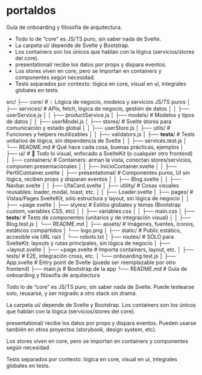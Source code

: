 # portaldos

Guía de onboarding y filosofía de arquitectura.

- Todo lo de “core” es JS/TS puro, sin saber nada de Svelte.
- La carpeta ui/ depende de Svelte y Bootstrap.
- Los containers son los únicos que hablan con la lógica (servicios/stores del core).
- presentational/ recibe los datos por props y dispara eventos.
- Los stores viven en core, pero se importan en containers y componentes según necesidad.
- Tests separados por contexto: lógica en core, visual en ui, integrales globales en tests.


src/
├── core/                    # 💡 Lógica de negocio, modelos y servicios JS/TS puros
│   ├── services/            # APIs, fetch, lógica de negocio, gestión de datos
│   │   ├── userService.js
│   │   ├── productService.js
│   ├── models/              # Modelos y tipos de datos
│   │   ├── userModel.js
│   ├── stores/              # Svelte stores para comunicación y estado global
│   │   ├── userStore.js
│   ├── utils/               # Funciones y helpers reutilizables
│   │   ├── validators.js
│   ├── __tests__/           # Tests unitarios de lógica, sin dependencia de Svelte
│   │   ├── services.test.js
│   └── README.md            # Qué hace cada cosa, buenas prácticas, ejemplos
│
├── ui/                      # 🎨 Todo lo visual, enfocado a SvelteKit (o cualquier otro frontend)
│   ├── containers/          # Containers: arman la vista, conectan stores/servicios, componen presentacionales
│   │   ├── InicioContainer.svelte
│   │   ├── PerfilContainer.svelte
│   ├── presentational/      # Componentes puros, UI sin lógica, reciben props y disparan eventos
│   │   ├── Blog.svelte
│   │   ├── Navbar.svelte
│   │   ├── UfaCard.svelte
│   ├── utility/             # Cosas visuales reusables: loader, modal, toast, etc.
│   │   ├── Loader.svelte
│   ├── pages/               # Vistas/Pages SvelteKit, sólo estructura y layout, sin lógica de negocio
│   │   ├── +page.svelte
│   ├── styles/              # Estilos globales y temas (Bootstrap custom, variables CSS, etc)
│   │   ├── variables.css
│   │   ├── main.css
│   ├── __tests__/           # Tests de componentes (unitarios y de integración visual)
│   │   ├── Blog.test.js
│   └── README.md
│
├── assets/                  # Imágenes, fuentes, íconos, estáticos compartidos
│   └── logo.png
│
├── static/                  # Public estático, accesible vía URL raíz
│   └── robots.txt
│
├── routes/                  # SÓLO para SvelteKit: layouts y rutas principales, sin lógica de negocio
│   ├── +layout.svelte
│   ├── +page.svelte         # Importa containers, layout, etc.
│
├── tests/                   # E2E, integración cross, etc.
│   └── onboarding.test.js
│
├── App.svelte               # Entry point de Svelte (puede ser reemplazable por otro frontend)
├── main.js                  # Bootstrap de la app
└── README.md                # Guía de onboarding y filosofía de arquitectura

Todo lo de “core” es JS/TS puro, sin saber nada de Svelte.
Puede testearse solo, reusarse, y ser migrado a otro stack sin drama.

La carpeta ui/ depende de Svelte y Bootstrap.
Los containers son los únicos que hablan con la lógica (servicios/stores del core).

presentational/ recibe los datos por props y dispara eventos.
Pueden usarse también en otros proyectos (storybook, design system, etc).

Los stores viven en core, pero se importan en containers y componentes según necesidad.

Tests separados por contexto: lógica en core, visual en ui, integrales globales en tests.

